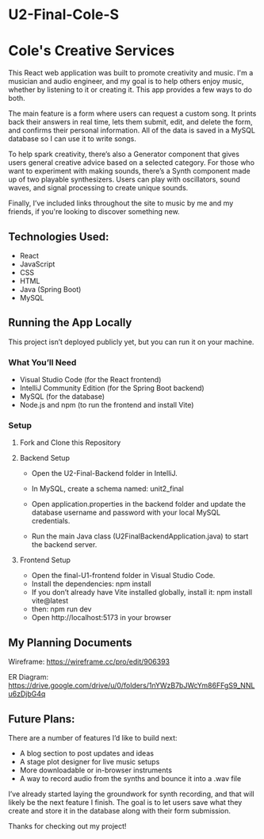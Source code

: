 # U2-Final-Cole-S

# Cole's Creative Services
This React web application was built to promote creativity and music. I'm a musician and audio engineer, and my goal is to help others enjoy music, whether by listening to it or creating it. This app provides a few ways to do both.

The main feature is a form where users can request a custom song. It prints back their answers in real time, lets them submit, edit, and delete the form, and confirms their personal information. All of the data is saved in a MySQL database so I can use it to write songs.

To help spark creativity, there’s also a Generator component that gives users general creative advice based on a selected category. For those who want to experiment with making sounds, there’s a Synth component made up of two playable synthesizers. Users can play with oscillators, sound waves, and signal processing to create unique sounds.

Finally, I’ve included links throughout the site to music by me and my friends, if you're looking to discover something new.



## Technologies Used:
- React
- JavaScript
- CSS
- HTML
- Java (Spring Boot)
- MySQL



## Running the App Locally
This project isn’t deployed publicly yet, but you can run it on your machine.

### What You’ll Need

- Visual Studio Code (for the React frontend)
- IntelliJ Community Edition (for the Spring Boot backend)
- MySQL (for the database)
- Node.js and npm (to run the frontend and install Vite)

### Setup
1. Fork and Clone this Repository 
2. Backend Setup
   - Open the U2-Final-Backend folder in IntelliJ.
   - In MySQL, create a schema named: unit2_final

   - Open application.properties in the backend folder and update the database username and password with your local MySQL credentials.
   - Run the main Java class (U2FinalBackendApplication.java) to start the backend server.
   
4. Frontend Setup
   - Open the final-U1-frontend folder in Visual Studio Code.
   - Install the dependencies: npm install
   - If you don’t already have Vite installed globally, install it: npm install vite@latest
   - then: npm run dev
   - Open http://localhost:5173 in your browser


## My Planning Documents
Wireframe: https://wireframe.cc/pro/edit/906393

ER Diagram: https://drive.google.com/drive/u/0/folders/1nYWzB7bJWcYm86FFgS9_NNLu6zDjbG4q



## Future Plans:
There are a number of features I’d like to build next:

- A blog section to post updates and ideas
- A stage plot designer for live music setups
- More downloadable or in-browser instruments
- A way to record audio from the synths and bounce it into a .wav file

I’ve already started laying the groundwork for synth recording, and that will likely be the next feature I finish. The goal is to let users save what they create and store it in the database along with their form submission.


Thanks for checking out my project! 
